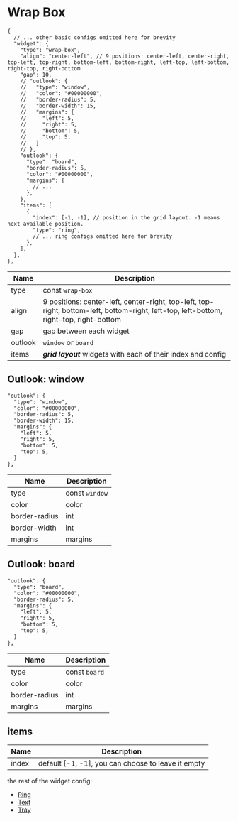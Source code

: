 # Wrap Box

```jsonc
{
  // ... other basic configs omitted here for brevity
  "widget": {
    "type": "wrap-box",
    "align": "center-left", // 9 positions: center-left, center-right, top-left, top-right, bottom-left, bottom-right, left-top, left-bottom, right-top, right-bottom
    "gap": 10,
    // "outlook": {
    //   "type": "window",
    //   "color": "#00000000",
    //   "border-radius": 5,
    //   "border-width": 15,
    //   "margins": {
    //     "left": 5,
    //     "right": 5,
    //     "bottom": 5,
    //     "top": 5,
    //   }
    // },
    "outlook": {
      "type": "board",
      "border-radius": 5,
      "color": "#00000000",
      "margins": {
        // ...
      },
    },
    "items": [
      {
        "index": [-1, -1], // position in the grid layout. -1 means next available position.
        "type": "ring",
        // ... ring configs omitted here for brevity
      },
    ],
  },
},
```

| Name    | Description                                                                                                                            |
| ------- | -------------------------------------------------------------------------------------------------------------------------------------- |
| type    | const `wrap-box`                                                                                                                       |
| align   | 9 positions: center-left, center-right, top-left, top-right, bottom-left, bottom-right, left-top, left-bottom, right-top, right-bottom |
| gap     | gap between each widget                                                                                                                |
| outlook | `window` or `board`                                                                                                                    |
| items   | _**grid layout**_ widgets with each of their index and config                                                                          |

## Outlook: window

```jsonc
"outlook": {
  "type": "window",
  "color": "#00000000",
  "border-radius": 5,
  "border-width": 15,
  "margins": {
    "left": 5,
    "right": 5,
    "bottom": 5,
    "top": 5,
  }
},
```

| Name          | Description    |
| ------------- | -------------- |
| type          | const `window` |
| color         | color          |
| border-radius | int            |
| border-width  | int            |
| margins       | margins        |

## Outlook: board

```jsonc
"outlook": {
  "type": "board",
  "color": "#00000000",
  "border-radius": 5,
  "margins": {
    "left": 5,
    "right": 5,
    "bottom": 5,
    "top": 5,
  }
},
```

| Name          | Description   |
| ------------- | ------------- |
| type          | const `board` |
| color         | color         |
| border-radius | int           |
| margins       | margins       |

## items

| Name  | Description                                          |
| ----- | ---------------------------------------------------- |
| index | default \[-1, -1\], you can choose to leave it empty |

the rest of the widget config:

- [Ring](ring.md)
- [Text](text.md)
- [Tray](tray.md)
